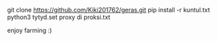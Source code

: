 git clone https://github.com/Kiki201762/geras.git
pip install -r kuntul.txt
python3 tytyd.set proxy di proksi.txt

enjoy farming :)



